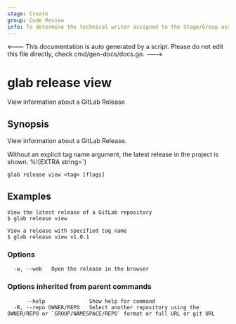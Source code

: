 ```yaml
---
stage: Create
group: Code Review
info: To determine the technical writer assigned to the Stage/Group associated with this page, see https://about.gitlab.com/handbook/product/ux/technical-writing/#assignments
---
```


<---
This documentation is auto generated by a script.
Please do not edit this file directly, check cmd/gen-docs/docs.go.
--->

# glab release view

View information about a GitLab Release

## Synopsis

View information about a GitLab Release.

Without an explicit tag name argument, the latest release in the project is shown.
%!(EXTRA string=`)

```plaintext
glab release view <tag> [flags]
```

## Examples

```plaintext
View the latest release of a GitLab repository
$ glab release view

View a release with specified tag name
$ glab release view v1.0.1 

```

### Options

```plaintext
  -w, --web   Open the release in the browser
```

### Options inherited from parent commands

```plaintext
      --help              Show help for command
  -R, --repo OWNER/REPO   Select another repository using the OWNER/REPO or `GROUP/NAMESPACE/REPO` format or full URL or git URL
```


